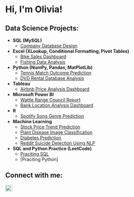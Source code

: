 <h1>Hi, I'm Olivia!

<h2>Data Science Projects:</h2>

- <b>SQL (MySQL)</b>
  - [Company Database Design](https://github.com/oanhnguyenolivia/CompanyDatabaseDesign) 
- <b>Excel (XLookup, Conditional Formatting, Pivot Tables)</b>
  - [Bike Sales Dashboard](https://github.com/oanhnguyenolivia/BikeSalesDashboard)
  - [Fishing Data Analysis](https://github.com/oanhnguyenolivia/FishingDataAnalysis)
- <b>Python (NumPy, Pandas, MatPlotLib)</b>
  - [Tennis Match Outcome Prediction](https://github.com/oanhnguyenolivia/TennisOutcomePrediction)
  - [DVD Rental Database Analysis](https://github.com/oanhnguyenolivia/DvdRentalDatabaseAnalysis)
- <b>Tableau</b>
  - [Airbnb Price Analysis Dashboard](https://github.com/oanhnguyenolivia/AirbnbPriceAnalysis)
- <b>Microsoft Power BI</b>
  - [Wattle Range Council Report](https://sacommunity.org/wattlerange)
  - [Bank Location Analysis Dashboard](https://github.com/oanhnguyenolivia/BankLocationAnalysis)
- <b>R</b>
  - [Spotify Song Genre Prediction](https://github.com/oanhnguyenolivia/SpotifySongGenrePrediction)
- <b>Machine Learning</b>
  - [Stock Price Trend Prediction](https://github.com/oanhnguyenolivia/StockPriceTrendPrediction)
  - [Plant Disease Image Classification](https://github.com/oanhnguyenolivia/PlantDiseaseImageClassification)
  - [Diabetes Prediction](https://github.com/oanhnguyenolivia/DiabetesPrediction)
  - [Reddit Suicide Detection Using NLP](https://github.com/oanhnguyenolivia/RedditSuicideDetection)
- <b>SQL and Python Practice (LeetCode)</b>
  - [Praciting SQL](https://leetcode.com/OanhOlivia/)
  - [Praciting Python]

<h2>Connect with me:</h2>

[<img align="left" alt="JoshMadakor | LinkedIn" width="22px" src="https://cdn.jsdelivr.net/npm/simple-icons@v3/icons/linkedin.svg" />][linkedin]

[linkedin]: https://www.linkedin.com/in/olivia-nguyen-213881137/
